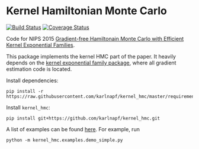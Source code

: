 # Kernel Hamiltonian Monte Carlo

[![Build Status](https://travis-ci.org/karlnapf/kernel_hmc.png)](https://travis-ci.org/karlnapf/kernel_hmc)
[![Coverage Status](https://coveralls.io/repos/karlnapf/kernel_hmc/badge.svg?branch=master&service=github)](https://coveralls.io/github/karlnapf/kernel_hmc?branch=master)

Code for NIPS 2015 [Gradient-free Hamiltonain Monte Carlo with Efficient Kernel Exponential Families](http://arxiv.org/abs/1506.02564).

This package implements the kernel HMC part of the paper. It heavily depends on the [kernel exponential family package](https://github.com/karlnapf/kernel_exp/family), where all gradient estimation code is located.

Install dependencies:

    pip install -r https://raw.githubusercontent.com/karlnapf/kernel_hmc/master/requirements.txt
    
Install ```kernel_hmc```:

    pip install git+https://github.com/karlnapf/kernel_hmc.git

A list of examples can be found [here](kernel_hmc/examples). For example, run

    python -m kernel_hmc.examples.demo_simple.py

